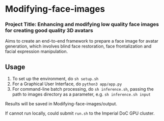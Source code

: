 # Modifying-face-images

### Project Title: Enhancing and modifying low quality face images for creating good quality 3D avatars

Aims to create an end-to-end framework to prepare a face image for avatar generation, which involves blind face restoration, face frontalization and facial expression manipulation.

## Usage
1. To set up the environment, do `sh setup.sh`
2. For a Graphical User Interface, do `python3 app/app.py`
3. For command-line batch processing, do `sh inference.sh`, passing the path to images directory as a parameter, e.g. `sh inference.sh input`

Results will be saved in Modifying-face-images/output.

If cannot run locally, could submit `run.sh` to the Imperial DoC GPU cluster.
